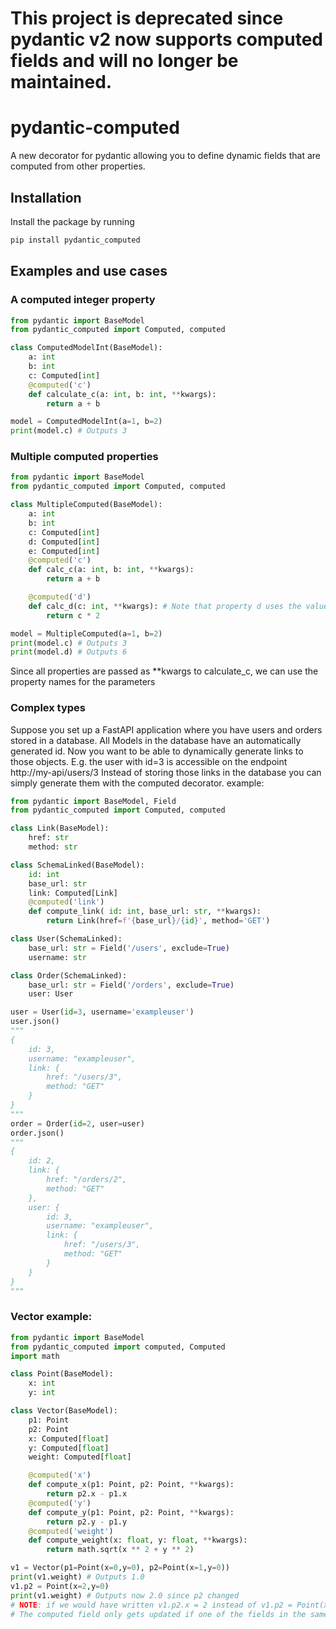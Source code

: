 # This project is deprecated since pydantic v2 now supports computed fields and will no longer be maintained.

# pydantic-computed

A new decorator for pydantic allowing you to define dynamic fields that are computed from other properties.

## Installation

Install the package by running
```bash
pip install pydantic_computed
```

## Examples and use cases


### A computed integer property
```python
from pydantic import BaseModel
from pydantic_computed import Computed, computed

class ComputedModelInt(BaseModel):
    a: int
    b: int
    c: Computed[int]
    @computed('c')
    def calculate_c(a: int, b: int, **kwargs):
        return a + b

model = ComputedModelInt(a=1, b=2)
print(model.c) # Outputs 3
```

### Multiple computed properties

```python
from pydantic import BaseModel
from pydantic_computed import Computed, computed

class MultipleComputed(BaseModel):
    a: int
    b: int
    c: Computed[int]
    d: Computed[int]
    e: Computed[int]
    @computed('c')
    def calc_c(a: int, b: int, **kwargs):
        return a + b

    @computed('d')
    def calc_d(c: int, **kwargs): # Note that property d uses the value of the computed property c (The order of declaration matters!)
        return c * 2

model = MultipleComputed(a=1, b=2)
print(model.c) # Outputs 3
print(model.d) # Outputs 6
```

Since all properties are passed as **kwargs to calculate_c, we can use the property names for the parameters


### Complex types

Suppose you set up a FastAPI application where you have users and orders stored in a database.
All Models in the database have an automatically generated id.
Now you want to be able to dynamically generate links to those objects.
E.g. the user with id=3 is accessible on the endpoint http://my-api/users/3
Instead of storing those links in the database you can simply generate them with the computed decorator.
example: 

```python
from pydantic import BaseModel, Field
from pydantic_computed import Computed, computed

class Link(BaseModel):
    href: str
    method: str

class SchemaLinked(BaseModel):
    id: int
    base_url: str
    link: Computed[Link]
    @computed('link')
    def compute_link( id: int, base_url: str, **kwargs):        
        return Link(href=f'{base_url}/{id}', method='GET')

class User(SchemaLinked):
    base_url: str = Field('/users', exclude=True)
    username: str

class Order(SchemaLinked):
    base_url: str = Field('/orders', exclude=True)
    user: User

user = User(id=3, username='exampleuser') 
user.json()
"""
{
    id: 3,
    username: "exampleuser",
    link: {
        href: "/users/3",
        method: "GET"
    }
}
"""
order = Order(id=2, user=user)
order.json()
"""
{
    id: 2,
    link: {
        href: "/orders/2",
        method: "GET"
    },
    user: {
        id: 3,
        username: "exampleuser",
        link: {
            href: "/users/3",
            method: "GET"
        }
    }
}
"""
``` 


### Vector example:

```python
from pydantic import BaseModel
from pydantic_computed import computed, Computed
import math

class Point(BaseModel):
    x: int
    y: int

class Vector(BaseModel):
    p1: Point
    p2: Point
    x: Computed[float]
    y: Computed[float]
    weight: Computed[float]

    @computed('x')
    def compute_x(p1: Point, p2: Point, **kwargs):
        return p2.x - p1.x
    @computed('y')
    def compute_y(p1: Point, p2: Point, **kwargs):
        return p2.y - p1.y
    @computed('weight')
    def compute_weight(x: float, y: float, **kwargs):
        return math.sqrt(x ** 2 + y ** 2)

v1 = Vector(p1=Point(x=0,y=0), p2=Point(x=1,y=0))
print(v1.weight) # Outputs 1.0
v1.p2 = Point(x=2,y=0)
print(v1.weight) # Outputs now 2.0 since p2 changed
# NOTE: if we would have written v1.p2.x = 2 instead of v1.p2 = Point(x=2, y=0), it would not have worked, because of the way pydantic triggers validations
# The computed field only gets updated if one of the fields in the same model changes (in this case it is property p1 of Vector)
```
